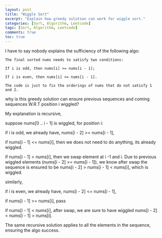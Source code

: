 ```yaml
---
layout: post
title: "Wiggle Sort"
excerpt: "Explain how greedy solution can work for wiggle sort."
categories: [Sort, Algorithm, Leetcode]
tags: [Sort, Algorithm, Leetcode]
comments: true
toc: true
---
```


I have to say nobody explains the sufficiency of the following algo:

    The final sorted nums needs to satisfy two conditions:

    If i is odd, then nums[i] >= nums[i - 1];

    If i is even, then nums[i] <= nums[i - 1].

    The code is just to fix the orderings of nums that do not satisfy 1 and 2.

why is this greedy solution can ensure previous sequences and coming sequences W.R.T position i wiggled?

My explanation is recursive,

suppose nums[0 .. i - 1] is wiggled, for position i:

if i is odd, we already have, nums[i - 2] >= nums[i - 1],

if nums[i - 1] <= nums[i], then we does not need to do anything, its already wiggled.

if nums[i - 1] > nums[i], then we swap element at i -1 and i. Due to previous wiggled elements (nums[i - 2] >= nums[i - 1]), we know after swap the sequence is ensured to be nums[i - 2] > nums[i - 1] < nums[i], which is wiggled.

similarly,

if i is even, we already have, nums[i - 2] <= nums[i - 1],

if nums[i - 1] >= nums[i], pass

if nums[i - 1] < nums[i], after swap, we are sure to have wiggled nums[i - 2] < nums[i - 1] > nums[i].

The same recursive solution applies to all the elements in the sequence, ensuring the algo success.